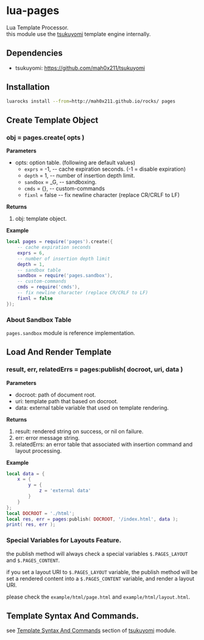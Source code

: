 lua-pages
=========

Lua Template Processor.  
this module use the [tsukuyomi](https://github.com/mah0x211/tsukuyomi) template engine internally.

## Dependencies

- tsukuyomi: https://github.com/mah0x211/tsukuyomi


## Installation

```sh
luarocks install --from=http://mah0x211.github.io/rocks/ pages
```

## Create Template Object

### obj = pages.create( opts )

**Parameters**

- opts: option table. (following are default values​​)
  - `exprs` = -1, -- cache expiration seconds. (-1 = disable expiration)
  - `depth` = 1, -- number of insertion depth limit.
  - `sandbox` = _G, -- sandboxing.
  - `cmds` = {}, -- custom-commands
  - `fixnl` = false -- fix newline character (replace CR/CRLF to LF)


**Returns**

1. obj: template object.


**Example**

```lua
local pages = require('pages').create({
    -- cache expiration seconds
    exprs = 6,
    -- number of insertion depth limit
    depth = 1,
    -- sandbox table
    sandbox = require('pages.sandbox'),
    -- custom-commands
    cmds = require('cmds'),
    -- fix newline character (replace CR/CRLF to LF)
    fixnl = false
});
```

### About Sandbox Table

`pages.sandbox` module is reference implementation.


## Load And Render Template

### result, err, relatedErrs = pages:publish( docroot, uri, data )

**Parameters**

- docroot: path of document root.
- uri: template path that based on docroot.
- data: external table variable that used on template rendering.


**Returns**

1. result: rendered string on success, or nil on failure.
2. err: error message string.
3. relatedErrs: an error table that associated with insertion command and layout processing.

**Example**

```lua
local data = {
    x = {
        y = {
            z = 'external data'
        }
    }
};
local DOCROOT = './html';
local res, err = pages:publish( DOCROOT, '/index.html', data );
print( res, err );
```

### Special Variables for Layouts Feature.

the publish method will always check a special variables `$.PAGES_LAYOUT` and `$.PAGES_CONTENT`.

if you set a layout URI to  `$.PAGES_LAYOUT` variable, the publish method will be set a rendered content into a `$.PAGES_CONTENT` variable, and render a layout URI.

please check the `example/html/page.html` and `example/html/layout.html`.


## Template Syntax And Commands.

see [Template Syntax And Commands](https://github.com/mah0x211/tsukuyomi#template-syntax-and-commands) section of [tsukuyomi](https://github.com/mah0x211/tsukuyomi) module.
